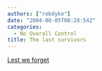 ```yaml
---
authors: ["robdyke"]
date: "2004-08-05T08:28:54Z"
categories:
  - No Overall Control
title: The last survivors
---
```

[Lest we forget](http://news.independent.co.uk/uk/this_britain/story.jsp?story=548045)